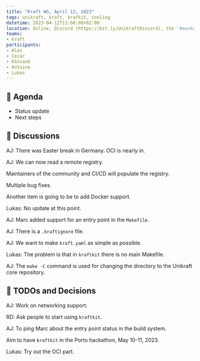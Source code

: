 ```yaml
---
title: "Kraft WG, April 12, 2023"
tags: unikraft, kraft, krafkit, tooling
datetime: 2023-04-12T13:00:00+02:00
location: Online, Discord (https://bit.ly/UnikraftDiscord), the `#monkey-business` voice channel
teams:
- kraft
participants:
- Alex
- Cezar
- RăzvanD
- Antoine
- Lukas
---
```


## :dart: Agenda

- Status update
- Next steps

## :closed_book: Discussions

AJ: There was Easter break in Germany.
OCI is nearly in.

AJ: We can now read a remote registry.

Maintainers of the community and CI/CD will populate the registry.

Multiple bug fixes.

Another item is going to be to add Docker support.

Lukas: No update at this point.

AJ: Marc added support for an entry point in the `Makefile`.

AJ: There is a `.kraftignore` file.

AJ: We want to make `kraft.yaml` as simple as possible.

Lukas: The problem is that in `kraftkit` there is no main Makefile.

AJ: The `make -C` command is used for changing the directory to the Unikraft core repository.

## :wrench: TODOs and Decisions

AJ: Work on networking support.

RD: Ask people to start using `kraftkit`.

AJ: To ping Marc about the entry point status in the build system.

Aim to have `kraftkit` in the Porto hackathon, May 10-11, 2023.

Lukas: Try out the OCI part.
